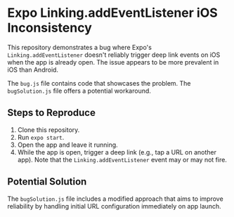 # Expo Linking.addEventListener iOS Inconsistency

This repository demonstrates a bug where Expo's `Linking.addEventListener` doesn't reliably trigger deep link events on iOS when the app is already open.  The issue appears to be more prevalent in iOS than Android.

The `bug.js` file contains code that showcases the problem. The `bugSolution.js` file offers a potential workaround.

## Steps to Reproduce

1. Clone this repository.
2. Run `expo start`.
3. Open the app and leave it running.
4. While the app is open, trigger a deep link (e.g., tap a URL on another app).  Note that the `Linking.addEventListener` event may or may not fire.

## Potential Solution

The `bugSolution.js` file includes a modified approach that aims to improve reliability by handling initial URL configuration immediately on app launch.
